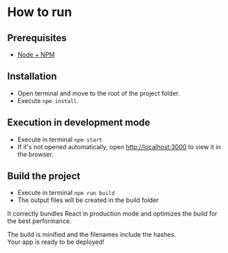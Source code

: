 # How to run

## Prerequisites

* [Node + NPM](https://nodejs.org/en/download/)

## Installation

* Open terminal and move to the root of the project folder.
* Execute `npm install`.

## Execution in development mode

* Execute in terminal `npm start`
* If it's not opened automatically, open [http://localhost:3000](http://localhost:3000) to view it in the browser.

## Build the project

* Execute in terminal `npm run build`
* The output files will be created in the build folder

It correctly bundles React in production mode and optimizes the build for the best performance.

The build is minified and the filenames include the hashes.<br>
Your app is ready to be deployed!